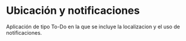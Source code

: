 # Ubicación y notificaciones

Aplicación de tipo To-Do en la que se incluye la localizacion y el uso de notificaciones.

